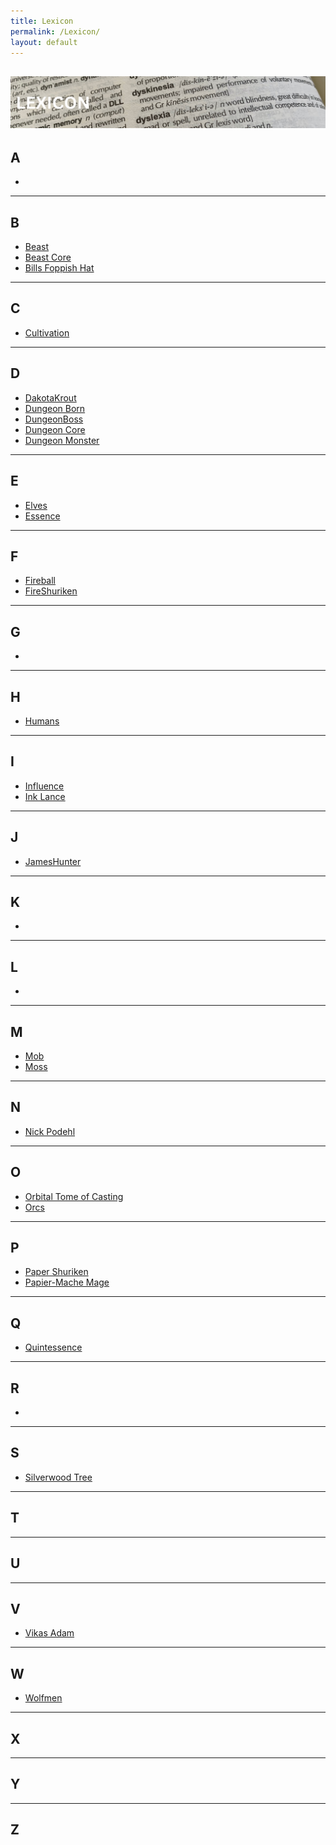 ```yaml
---
title: Lexicon
permalink: /Lexicon/
layout: default
---
```

![lexicon](images/banners/lexicon.png)
---
## A
- 

---
## B

- [Beast](_Lexicon/Beast.md)
- [Beast Core](_Lexicon/BeastCore.md)
- [Bills Foppish Hat](_Lexicon/BillsFoppishHat.md)

---
## C
- [Cultivation](_Lexicon/Cultivation.md)

---
## D
- [DakotaKrout](_Lexicon/DakotaKrout.md)
- [Dungeon Born](_Lexicon/DungeonBornC.md)
- [DungeonBoss](_Lexicon/DungeonBoss.md)
- [Dungeon Core](_Lexicon/DungeonCore.md)
- [Dungeon Monster](_Lexicon/DungeonMonster.md)

---
## E
- [Elves](_Lexicon/Elves.md)
- [Essence](_Lexicon/Essence.md)

---
## F
- [Fireball](_Lexicon/Fireball.md)
- [FireShuriken](_Lexicon/FireShuriken.md)

---
## G
- 

---
## H
- [Humans](_Lexicon/Humans.md)

---
## I
- [Influence](_Lexicon/Influence.md)
- [Ink Lance](_Lexicon/InkLance.md)

---
## J
- [JamesHunter](_Lexicon/JamesHunter.md)

---
## K
- 

---
## L
- 

---
## M
- [Mob](_Lexicon/DungeonMonster.md)
- [Moss](_Lexicon/Moss.md)

---
## N
- [Nick Podehl](_Lexicon/NickPodehl.md)

---
## O
- [Orbital Tome of Casting](_Lexicon/OrbitalTomeofCasting.md)
- [Orcs](_Lexicon/Orcs.md) 

---
## P
- [Paper Shuriken](_Lexicon/PaperShuriken.md)
- [Papier-Mache Mage](_Lexicon/Papier-MacheMage.md)

---
## Q
- [Quintessence](_Lexicon/Essence.md)

---
## R
- 

---
## S
- [Silverwood Tree](_Lexicon/SilverwoodTree.md)

---
## T

---
## U

---
## V
- [Vikas Adam](_Lexicon/VikasAdam.md)

---
## W
- [Wolfmen](_Lexicon/Wolfmen.md)

---
## X

---
## Y

---
## Z
